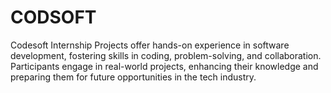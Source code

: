 # CODSOFT
Codesoft Internship Projects offer hands-on experience in software development, fostering skills in coding, problem-solving, and collaboration. Participants engage in real-world projects, enhancing their knowledge and preparing them for future opportunities in the tech industry.
